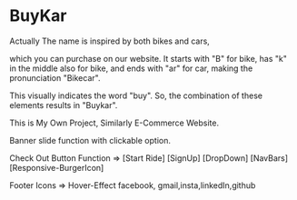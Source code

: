 # BuyKar
Actually The name is inspired by both bikes and cars, 

which you can purchase on our website. It starts with "B" for bike, has "k" in the middle also for bike, and ends with "ar" for car, making the pronunciation "Bikecar". 

This visually indicates the word "buy". 
So, the combination of these elements results in "Buykar".

This is My Own Project, Similarly E-Commerce Website.

Banner slide function with clickable option.

Check Out Button Function => [Start Ride] [SignUp] [DropDown] [NavBars] [Responsive-BurgerIcon]

Footer Icons => Hover-Effect facebook, gmail,insta,linkedIn,github
